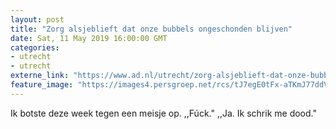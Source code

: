 ```yaml
---
layout: post
title: "Zorg alsjeblieft dat onze bubbels ongeschonden blijven"
date: Sat, 11 May 2019 16:00:00 GMT
categories: 
- utrecht 
- utrecht 
externe_link: "https://www.ad.nl/utrecht/zorg-alsjeblieft-dat-onze-bubbels-ongeschonden-blijven~a5e4a3d7/"
feature_image: "https://images4.persgroep.net/rcs/tJ7egE0tFx-aTKmJ77ddV7LSKWg/diocontent/147987353/_fitwidth/400/?appId=21791a8992982cd8da851550a453bd7f&quality=0.7"
---
```


Ik botste deze week tegen een meisje op. ,,Fúck." ,,Ja. Ik schrik me dood."
